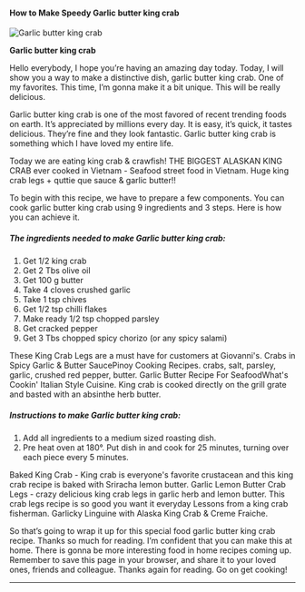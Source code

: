             

#### How to Make Speedy Garlic butter king crab

![Garlic butter king crab](https://img-global.cpcdn.com/recipes/8867c2465904eb52/751x532cq70/garlic-butter-king-crab-recipe-main-photo.jpg)

**Garlic butter king crab**

Hello everybody, I hope you’re having an amazing day today. Today, I will show you a way to make a distinctive dish, garlic butter king crab. One of my favorites. This time, I’m gonna make it a bit unique. This will be really delicious.

Garlic butter king crab is one of the most favored of recent trending foods on earth. It’s appreciated by millions every day. It is easy, it’s quick, it tastes delicious. They’re fine and they look fantastic. Garlic butter king crab is something which I have loved my entire life.

Today we are eating king crab & crawfish! THE BIGGEST ALASKAN KING CRAB ever cooked in Vietnam - Seafood street food in Vietnam. Huge king crab legs + quttie que sauce & garlic butter!!

To begin with this recipe, we have to prepare a few components. You can cook garlic butter king crab using 9 ingredients and 3 steps. Here is how you can achieve it.

##### The ingredients needed to make Garlic butter king crab:

1.  Get 1/2 king crab
2.  Get 2 Tbs olive oil
3.  Get 100 g butter
4.  Take 4 cloves crushed garlic
5.  Take 1 tsp chives
6.  Get 1/2 tsp chilli flakes
7.  Make ready 1/2 tsp chopped parsley
8.  Get cracked pepper
9.  Get 3 Tbs chopped spicy chorizo (or any spicy salami)

These King Crab Legs are a must have for customers at Giovanni's. Crabs in Spicy Garlic & Butter SaucePinoy Cooking Recipes. crabs, salt, parsley, garlic, crushed red pepper, butter. Garlic Butter Recipe For SeafoodWhat's Cookin' Italian Style Cuisine. King crab is cooked directly on the grill grate and basted with an absinthe herb butter.

##### Instructions to make Garlic butter king crab:

1.  Add all ingredients to a medium sized roasting dish.
2.  Pre heat oven at 180°. Put dish in and cook for 25 minutes, turning over each piece every 5 minutes.

Baked King Crab - King crab is everyone's favorite crustacean and this king crab recipe is baked with Sriracha lemon butter. Garlic Lemon Butter Crab Legs - crazy delicious king crab legs in garlic herb and lemon butter. This crab legs recipe is so good you want it everyday Lessons from a king crab fisherman. Garlicky Linguine with Alaska King Crab & Creme Fraiche.

So that’s going to wrap it up for this special food garlic butter king crab recipe. Thanks so much for reading. I’m confident that you can make this at home. There is gonna be more interesting food in home recipes coming up. Remember to save this page in your browser, and share it to your loved ones, friends and colleague. Thanks again for reading. Go on get cooking!

* * *